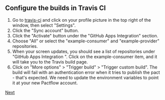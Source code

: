 ## Configure the builds in Travis CI

1. Go to [travis-ci][travis-ci] and click on your profile picture in the top right of the window, then select "Settings".
1. Click the "Sync account" button.
1. Click the "Activate" button under the "GitHub Apps Integration" section.
1. Choose "All" or select the "example-consumer" and "example-provider" repositories.
1. When your screen updates, you should see a list of repositories under "GitHub Apps Integration
". Click on the example-consumer item, and it will take you to the Travis build page.
1. Click on "More options" > "Trigger build" > "Trigger custom build". The build will fail with an authentication error when it tries to publish the pact - that's expected. We need to update the environment variables to point it at your new Pactflow account.

[Next](./05_configure_consumer_and_provider.md)

[travis-ci]: https://travis-ci.com
